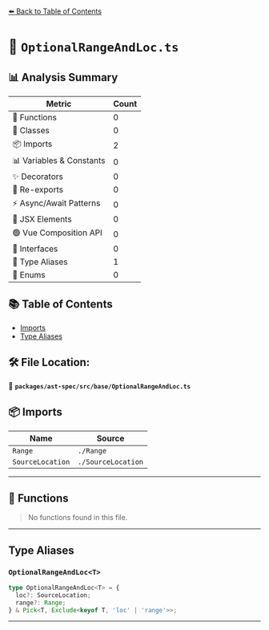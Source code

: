 [⬅️ Back to Table of Contents](../../../../index.md)

# 📄 `OptionalRangeAndLoc.ts`

## 📊 Analysis Summary

| Metric | Count |
|--------|-------|
| 🔧 Functions | 0 |
| 🧱 Classes | 0 |
| 📦 Imports | 2 |
| 📊 Variables & Constants | 0 |
| ✨ Decorators | 0 |
| 🔄 Re-exports | 0 |
| ⚡ Async/Await Patterns | 0 |
| 💠 JSX Elements | 0 |
| 🟢 Vue Composition API | 0 |
| 📐 Interfaces | 0 |
| 📑 Type Aliases | 1 |
| 🎯 Enums | 0 |

## 📚 Table of Contents

- [Imports](#imports)
- [Type Aliases](#type-aliases)

## 🛠️ File Location:
📂 **`packages/ast-spec/src/base/OptionalRangeAndLoc.ts`**

## 📦 Imports

| Name | Source |
|------|--------|
| `Range` | `./Range` |
| `SourceLocation` | `./SourceLocation` |


---

## 🔧 Functions

> No functions found in this file.


---

## Type Aliases

### `OptionalRangeAndLoc<T>`

```ts
type OptionalRangeAndLoc<T> = {
  loc?: SourceLocation;
  range?: Range;
} & Pick<T, Exclude<keyof T, 'loc' | 'range'>>;
```


---